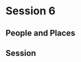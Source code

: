 # Session 6
## People and Places
## Session

<!--stackedit_data:
eyJoaXN0b3J5IjpbLTEzODAwMzQ2ODFdfQ==
-->